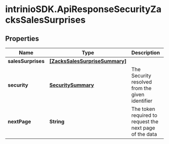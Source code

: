 # intrinioSDK.ApiResponseSecurityZacksSalesSurprises

## Properties
Name | Type | Description | Notes
------------ | ------------- | ------------- | -------------
**salesSurprises** | [**[ZacksSalesSurpriseSummary]**](ZacksSalesSurpriseSummary.md) |  | [optional] 
**security** | [**SecuritySummary**](SecuritySummary.md) | The Security resolved from the given identifier | [optional] 
**nextPage** | **String** | The token required to request the next page of the data | [optional] 


